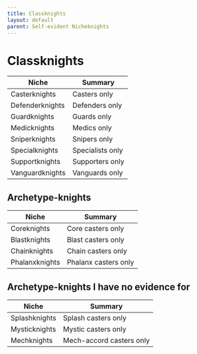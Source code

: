 ```yaml
---
title: Classknights
layout: default
parent: Self-evident Nicheknights
---
```


# Classknights

| Niche | Summary |
| --- | --- |
| Casterknights | Casters only |
| Defenderknights | Defenders only |
| Guardknights | Guards only |
| Medicknights | Medics only |
| Sniperknights | Snipers only |
| Specialknights | Specialists only |
| Supportknights | Supporters only |
| Vanguardknights | Vanguards only |

## Archetype-knights

| Niche | Summary |
| --- | --- |
| Coreknights | Core casters only |
| Blastknights | Blast casters only |
| Chainknights | Chain casters only |
| Phalanxknights | Phalanx casters only |

## Archetype-knights I have no evidence for

| Niche | Summary |
| --- | --- |
| Splashknights | Splash casters only |
| Mysticknights | Mystic casters only |
| Mechknights | Mech-accord casters only |
